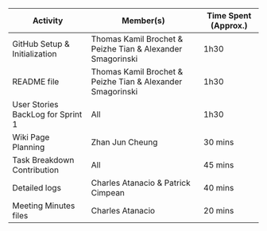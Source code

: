 | Activity                          |   Member(s)                                                    | Time Spent (Approx.)        |
|-----------------------------------|----------------------------------------------------------------|-----------------------------|
| GitHub  Setup & Initialization    | Thomas Kamil Brochet & Peizhe Tian & Alexander Smagorinski	   | 1h30                        |
| README file                       | Thomas Kamil Brochet & Peizhe Tian & Alexander Smagorinski	   | 1h30                        |
| User Stories BackLog for Sprint 1 | All                                                            | 1h30                        |
| Wiki Page Planning                | Zhan Jun Cheung              	                                 | 30 mins                     |
| Task Breakdown Contribution       | All 	                                                         | 45 mins                     |
| Detailed logs                     | Charles Atanacio &  Patrick Cimpean                            | 40 mins                     |
| Meeting Minutes files             | Charles Atanacio                                               | 20 mins                     |

